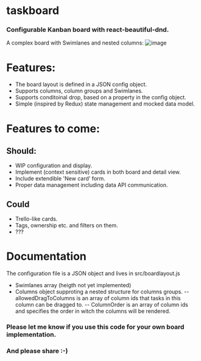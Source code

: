 # taskboard
### Configurable Kanban board with react-beautiful-dnd.


A complex board with Swimlanes and nested columns:
![image](https://user-images.githubusercontent.com/2856350/44791251-7ec93500-aba1-11e8-9b46-824ce6ad3c94.png)

# Features:
- The board layout is defined in a JSON config object.
- Supports columns, column groups and Swimlanes.
- Supports conditoinal drop, based on a property in the config object.
- Simple (inspired by Redux) state management and mocked data model.

# Features to come:
## Should:
- WIP configuration and display.
- Implement (context sensitive) cards in both board and detail view.
- Include extendible 'New card' form.
- Proper data management including data API communication.

## Could
- Trello-like cards.
- Tags, ownership etc. and filters on them.
- ???

# Documentation
The configuration file is a JSON object and lives in src/boardlayout.js
- Swimlanes array (heigth not yet implemented)
- Columns object supproting a nested structure for columns groups.
-- allowedDragToColumns is an array of column ids that tasks in this column can be dragged to.
-- ColumnOrder is an array of column ids and specifies the order in witch the columns will be rendered.





### Please let me know if you use this code for your own board implementation.
### And please share :-)
